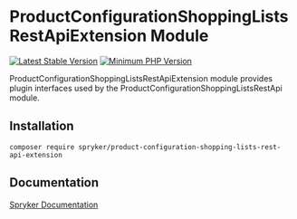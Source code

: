 # ProductConfigurationShoppingListsRestApiExtension Module
[![Latest Stable Version](https://poser.pugx.org/spryker/product-configuration-shopping-lists-rest-api-extension/v/stable.svg)](https://packagist.org/packages/spryker/product-configuration-shopping-lists-rest-api-extension)
[![Minimum PHP Version](https://img.shields.io/badge/php-%3E%3D%208.3-8892BF.svg)](https://php.net/)

ProductConfigurationShoppingListsRestApiExtension module provides plugin interfaces used by the ProductConfigurationShoppingListsRestApi module.

## Installation

```
composer require spryker/product-configuration-shopping-lists-rest-api-extension
```

## Documentation

[Spryker Documentation](https://docs.spryker.com)
